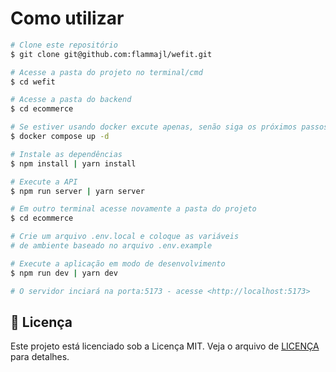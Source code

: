 # Como utilizar

```bash
# Clone este repositório
$ git clone git@github.com:flammajl/wefit.git

# Acesse a pasta do projeto no terminal/cmd
$ cd wefit

# Acesse a pasta do backend
$ cd ecommerce

# Se estiver usando docker excute apenas, senão siga os próximos passos
$ docker compose up -d

# Instale as dependências
$ npm install | yarn install

# Execute a API
$ npm run server | yarn server

# Em outro terminal acesse novamente a pasta do projeto
$ cd ecommerce

# Crie um arquivo .env.local e coloque as variáveis
# de ambiente baseado no arquivo .env.example

# Execute a aplicação em modo de desenvolvimento
$ npm run dev | yarn dev

# O servidor inciará na porta:5173 - acesse <http://localhost:5173>
```
## 📝 Licença

Este projeto está licenciado sob a Licença MIT. Veja o arquivo de [LICENÇA](https://github.com/flammajl/wefit/blob/master/license) para detalhes.
